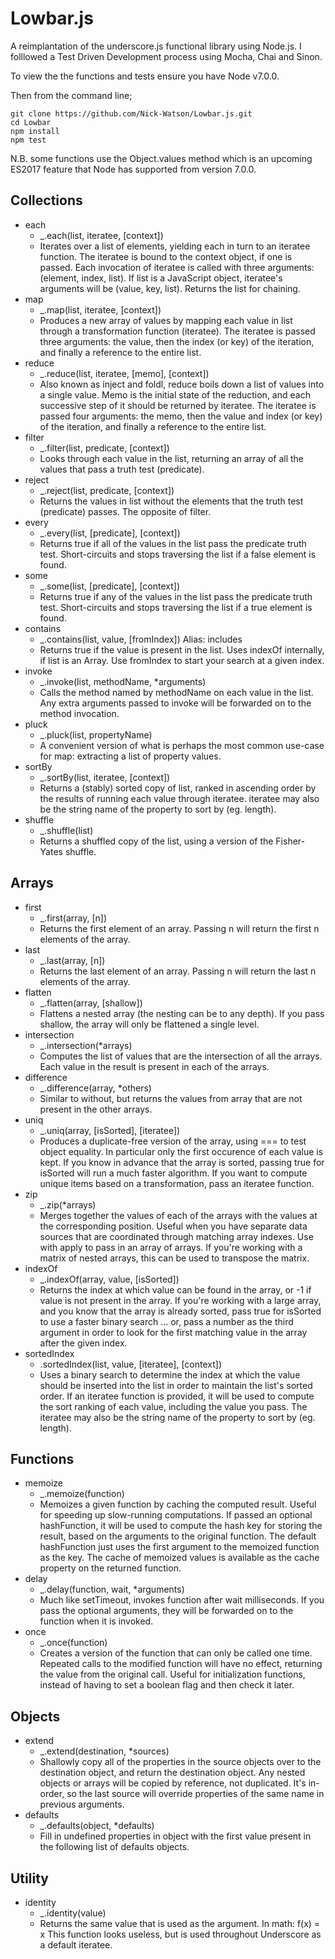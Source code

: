 # Lowbar.js

A reimplantation of the underscore.js functional library using Node.js. I folllowed a Test Driven Development process using Mocha, Chai and Sinon.

To view the the functions and tests ensure you have Node v7.0.0.

Then from the command line;

``````
git clone https://github.com/Nick-Watson/Lowbar.js.git
cd Lowbar
npm install
npm test
``````
N.B. some functions use the Object.values method which is an upcoming ES2017 feature that Node has supported from version 7.0.0.

## Collections
* each
    - _.each(list, iteratee, [context])
    - Iterates over a list of elements, yielding each in turn to an iteratee function. The iteratee is bound to the context object, if one is passed. Each invocation of iteratee is called with three arguments: (element, index, list). If list is a JavaScript object, iteratee's arguments will be (value, key, list). Returns the list for chaining.
* map
    - _.map(list, iteratee, [context]) 
    - Produces a new array of values by mapping each value in list through a transformation function (iteratee). The iteratee is passed three arguments: the value, then the index (or key) of the iteration, and finally a reference to the entire list.
* reduce
    - _.reduce(list, iteratee, [memo], [context])
    - Also known as inject and foldl, reduce boils down a list of values into a single value. Memo is the initial state of the reduction, and each successive step of it should be returned by iteratee. The iteratee is passed four arguments: the memo, then the value and index (or key) of the iteration, and finally a reference to the entire list.
* filter
    - _.filter(list, predicate, [context])
    - Looks through each value in the list, returning an array of all the values that pass a truth test (predicate).
* reject
    - _.reject(list, predicate, [context]) 
    - Returns the values in list without the elements that the truth test (predicate) passes. The opposite of filter.
* every
    - _.every(list, [predicate], [context]) 
    - Returns true if all of the values in the list pass the predicate truth test. Short-circuits and stops traversing the list if a false element is found.
* some
    - _.some(list, [predicate], [context]) 
    - Returns true if any of the values in the list pass the predicate truth test. Short-circuits and stops traversing the list if a true element is found.
* contains
    - _.contains(list, value, [fromIndex]) Alias: includes 
    - Returns true if the value is present in the list. Uses indexOf internally, if list is an Array. Use fromIndex to start your search at a given index.
* invoke
    - _.invoke(list, methodName, *arguments) 
    - Calls the method named by methodName on each value in the list. Any extra arguments passed to invoke will be forwarded on to the method invocation.
* pluck
    - _.pluck(list, propertyName) 
    - A convenient version of what is perhaps the most common use-case for map: extracting a list of property values.
* sortBy
    - _.sortBy(list, iteratee, [context]) 
    - Returns a (stably) sorted copy of list, ranked in ascending order by the results of running each value through iteratee. iteratee may also be the string name of the property to sort by (eg. length).
* shuffle
    - _.shuffle(list) 
    - Returns a shuffled copy of the list, using a version of the Fisher-Yates shuffle.

## Arrays
* first
    - _.first(array, [n])
    - Returns the first element of an array. Passing n will return the first n elements of the array. 
* last
    - _.last(array, [n]) 
    - Returns the last element of an array. Passing n will return the last n elements of the array.
* flatten
    - _.flatten(array, [shallow]) 
    - Flattens a nested array (the nesting can be to any depth). If you pass shallow, the array will only be flattened a single level.
* intersection
    - _.intersection(*arrays) 
    - Computes the list of values that are the intersection of all the arrays. Each value in the result is present in each of the arrays.
* difference
    - _.difference(array, *others) 
    - Similar to without, but returns the values from array that are not present in the other arrays.
* uniq
    - _.uniq(array, [isSorted], [iteratee]) 
    - Produces a duplicate-free version of the array, using === to test object equality. In particular only the first occurence of each value is kept. If you know in advance that the array is sorted, passing true for isSorted will run a much faster algorithm. If you want to compute unique items based on a transformation, pass an iteratee function.
* zip
    - _.zip(*arrays) 
    - Merges together the values of each of the arrays with the values at the corresponding position. Useful when you have separate data sources that are coordinated through matching array indexes. Use with apply to pass in an array of arrays. If you're working with a matrix of nested arrays, this can be used to transpose the matrix.
* indexOf
    - _.indexOf(array, value, [isSorted]) 
    - Returns the index at which value can be found in the array, or -1 if value is not present in the array. If you're working with a large array, and you know that the array is already sorted, pass true for isSorted to use a faster binary search ... or, pass a number as the third argument in order to look for the first matching value in the array after the given index. 
* sortedIndex
    - .sortedIndex(list, value, [iteratee], [context]) 
    - Uses a binary search to determine the index at which the value should be inserted into the list in order to maintain the list's sorted order. If an iteratee function is provided, it will be used to compute the sort ranking of each value, including the value you pass. The iteratee may also be the string name of the property to sort by (eg. length).

## Functions
* memoize
    - _.memoize(function) 
    - Memoizes a given function by caching the computed result. Useful for speeding up slow-running computations. If passed an optional hashFunction, it will be used to compute the hash key for storing the result, based on the arguments to the original function. The default hashFunction just uses the first argument to the memoized function as the key. The cache of memoized values is available as the cache property on the returned function.
* delay
    - _.delay(function, wait, *arguments) 
    - Much like setTimeout, invokes function after wait milliseconds. If you pass the optional arguments, they will be forwarded on to the function when it is invoked.
* once
    - _.once(function) 
    - Creates a version of the function that can only be called one time. Repeated calls to the modified function will have no effect, returning the value from the original call. Useful for initialization functions, instead of having to set a boolean flag and then check it later.

## Objects
* extend
    - _.extend(destination, *sources) 
    - Shallowly copy all of the properties in the source objects over to the destination object, and return the destination object. Any nested objects or arrays will be copied by reference, not duplicated. It's in-order, so the last source will override properties of the same name in previous arguments.
* defaults
    - _.defaults(object, *defaults) 
    - Fill in undefined properties in object with the first value present in the following list of defaults objects.

## Utility
* identity
    - _.identity(value) 
    - Returns the same value that is used as the argument. In math: f(x) = x This function looks useless, but is used throughout Underscore as a default iteratee.